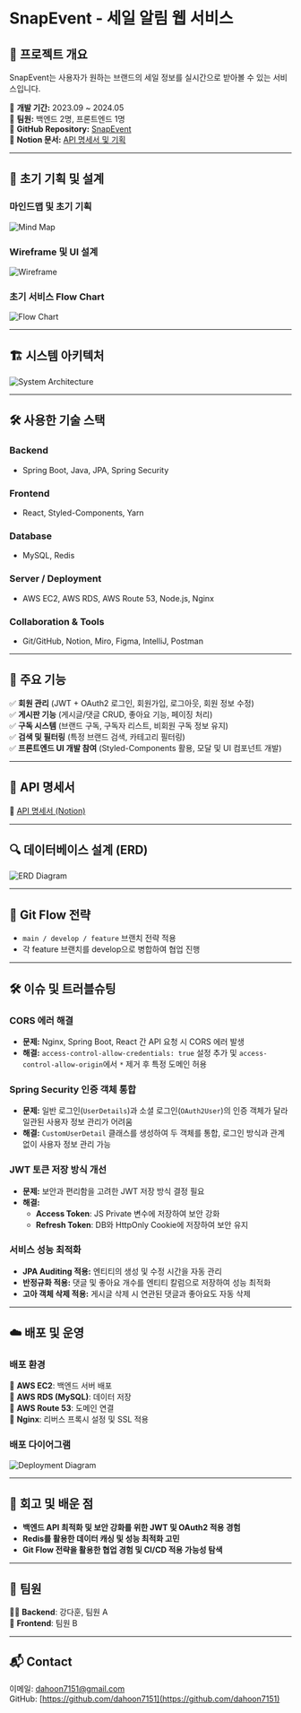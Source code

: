 # SnapEvent - 세일 알림 웹 서비스

## 🛒 프로젝트 개요
SnapEvent는 사용자가 원하는 브랜드의 세일 정보를 실시간으로 받아볼 수 있는 서비스입니다.

📅 **개발 기간:** 2023.09 ~ 2024.05  
👥 **팀원:** 백엔드 2명, 프론트엔드 1명  
🔗 **GitHub Repository:** [SnapEvent](https://github.com/Team-3-SnapEvent)  
🔗 **Notion 문서:** [API 명세서 및 기획](https://www.notion.so/Team-3-23F-67780bfed1bb41c09b89e51a0190e516?pvs=21)  

---

## 📌 초기 기획 및 설계

### **마인드맵 및 초기 기획**
![Mind Map](https://github.com/user-attachments/assets/9b3a4285-19b5-4013-a874-ff2eb6dae04d)

### **Wireframe 및 UI 설계**
![Wireframe](https://link-to-wireframe-image)

### **초기 서비스 Flow Chart**
![Flow Chart](https://link-to-flow-chart-image)

---

## 🏗 시스템 아키텍처
![System Architecture](https://link-to-system-architecture-image)

---

## 🛠 사용한 기술 스택
### **Backend**
- Spring Boot, Java, JPA, Spring Security
### **Frontend**
- React, Styled-Components, Yarn
### **Database**
- MySQL, Redis
### **Server / Deployment**
- AWS EC2, AWS RDS, AWS Route 53, Node.js, Nginx
### **Collaboration & Tools**
- Git/GitHub, Notion, Miro, Figma, IntelliJ, Postman

---

## 📌 주요 기능
✅ **회원 관리** (JWT + OAuth2 로그인, 회원가입, 로그아웃, 회원 정보 수정)  
✅ **게시판 기능** (게시글/댓글 CRUD, 좋아요 기능, 페이징 처리)  
✅ **구독 시스템** (브랜드 구독, 구독자 리스트, 비회원 구독 정보 유지)  
✅ **검색 및 필터링** (특정 브랜드 검색, 카테고리 필터링)  
✅ **프론트엔드 UI 개발 참여** (Styled-Components 활용, 모달 및 UI 컴포넌트 개발)  

---

## 📄 API 명세서
🔗 [API 명세서 (Notion)](https://www.notion.so/API-596be2293efd489387810d9e81c4c4aa?pvs=21)  

---

## 🔍 데이터베이스 설계 (ERD)
![ERD Diagram](https://github.com/user-attachments/assets/cb75c3c6-82fc-4d73-bbb9-1c49bf6913a9)

---

## 🔀 Git Flow 전략
- `main / develop / feature` 브랜치 전략 적용
- 각 feature 브랜치를 develop으로 병합하여 협업 진행

---

## 🛠 이슈 및 트러블슈팅

### **CORS 에러 해결**
- **문제:** Nginx, Spring Boot, React 간 API 요청 시 CORS 에러 발생
- **해결:** `access-control-allow-credentials: true` 설정 추가 및 `access-control-allow-origin`에서 `*` 제거 후 특정 도메인 허용

### **Spring Security 인증 객체 통합**
- **문제:** 일반 로그인(`UserDetails`)과 소셜 로그인(`OAuth2User`)의 인증 객체가 달라 일관된 사용자 정보 관리가 어려움
- **해결:** `CustomUserDetail` 클래스를 생성하여 두 객체를 통합, 로그인 방식과 관계없이 사용자 정보 관리 가능

### **JWT 토큰 저장 방식 개선**
- **문제:** 보안과 편리함을 고려한 JWT 저장 방식 결정 필요
- **해결:**
  - **Access Token**: JS Private 변수에 저장하여 보안 강화
  - **Refresh Token**: DB와 HttpOnly Cookie에 저장하여 보안 유지

### **서비스 성능 최적화**
- **JPA Auditing 적용:** 엔티티의 생성 및 수정 시간을 자동 관리
- **반정규화 적용:** 댓글 및 좋아요 개수를 엔티티 칼럼으로 저장하여 성능 최적화
- **고아 객체 삭제 적용:** 게시글 삭제 시 연관된 댓글과 좋아요도 자동 삭제

---

## ☁️ 배포 및 운영
### **배포 환경**
🔹 **AWS EC2**: 백엔드 서버 배포  
🔹 **AWS RDS (MySQL)**: 데이터 저장  
🔹 **AWS Route 53**: 도메인 연결  
🔹 **Nginx**: 리버스 프록시 설정 및 SSL 적용  

### **배포 다이어그램**
![Deployment Diagram](https://link-to-deployment-diagram-image)

---

## 📢 회고 및 배운 점
- **백엔드 API 최적화 및 보안 강화를 위한 JWT 및 OAuth2 적용 경험**  
- **Redis를 활용한 데이터 캐싱 및 성능 최적화 고민**  
- **Git Flow 전략을 활용한 협업 경험 및 CI/CD 적용 가능성 탐색**  

---

## 👥 팀원
👨‍💻 **Backend**: 강다훈, 팀원 A  
🎨 **Frontend**: 팀원 B  

---

## 📬 Contact
이메일: [dahoon7151@gmail.com](mailto:dahoon7151@gmail.com)  
GitHub: [https://github.com/dahoon7151](https://github.com/dahoon7151)  

